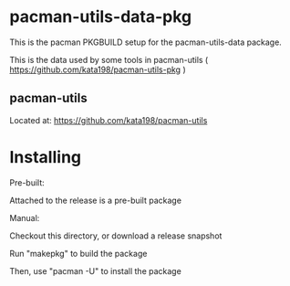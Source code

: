 pacman-utils-data-pkg
=====================

This is the pacman PKGBUILD setup for the pacman-utils-data package.

This is the data used by some tools in  pacman-utils  ( https://github.com/kata198/pacman-utils-pkg )

pacman-utils
------------

Located at: https://github.com/kata198/pacman-utils


Installing
==========

Pre-built:

Attached to the release is a pre-built package


Manual:

Checkout this directory, or download a release snapshot

Run "makepkg" to build the package

Then, use "pacman -U" to install the package
